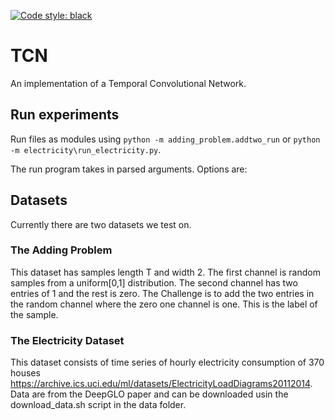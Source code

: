 [![Code style: black](https://img.shields.io/badge/code%20style-black-000000.svg)](https://github.com/psf/black)

# TCN
An implementation of a Temporal Convolutional Network.

## Run experiments
Run files as modules using `python -m adding_problem.addtwo_run` or `python -m electricity\run_electricity.py`.

The run program takes in parsed arguments. Options are:

## Datasets
Currently there are two datasets we test on.

### The Adding Problem
This dataset has samples length T  and width 2. The first channel is random samples from a uniform[0,1] distribution. The second channel has two entries of 1 and the rest is zero. The Challenge is to add the two entries in the random channel where the zero one channel is one. This is the label of the sample.

### The Electricity Dataset
This dataset consists of time series of hourly electricity consumption of 370 houses <https://archive.ics.uci.edu/ml/datasets/ElectricityLoadDiagrams20112014>. Data are from the DeepGLO paper and can be 
downloaded usin the download_data.sh script in the data folder.

